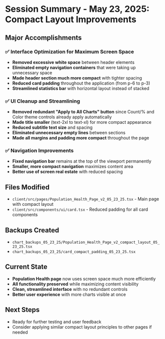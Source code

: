 # Session Summary - May 23, 2025: Compact Layout Improvements

## Major Accomplishments

### ✅ Interface Optimization for Maximum Screen Space
- **Removed excessive white space** between header elements
- **Eliminated empty navigation containers** that were taking up unnecessary space
- **Made header section much more compact** with tighter spacing
- **Reduced card padding** throughout the application (from p-6 to p-3)
- **Streamlined statistics bar** with horizontal layout instead of stacked

### ✅ UI Cleanup and Streamlining
- **Removed redundant "Apply to All Charts" button** since Count/% and Color theme controls already apply automatically
- **Made title smaller** (text-2xl to text-xl) for more compact appearance
- **Reduced subtitle text size** and spacing
- **Eliminated unnecessary empty lines** between sections
- **Made all margins and padding more compact** throughout the page

### ✅ Navigation Improvements
- **Fixed navigation bar** remains at the top of the viewport permanently
- **Smaller, more compact navigation** maximizes content area
- **Better use of screen real estate** with reduced spacing

## Files Modified
- `client/src/pages/Population_Health_Page_v2_05_23_25.tsx` - Main page with compact layout
- `client/src/components/ui/card.tsx` - Reduced padding for all card components

## Backups Created
- `chart_backups_05_23_25/Population_Health_Page_v2_compact_layout_05_23_25.tsx`
- `chart_backups_05_23_25/card_compact_padding_05_23_25.tsx`

## Current State
- **Population Health page** now uses screen space much more efficiently
- **All functionality preserved** while maximizing content visibility
- **Clean, streamlined interface** with no redundant controls
- **Better user experience** with more charts visible at once

## Next Steps
- Ready for further testing and user feedback
- Consider applying similar compact layout principles to other pages if needed